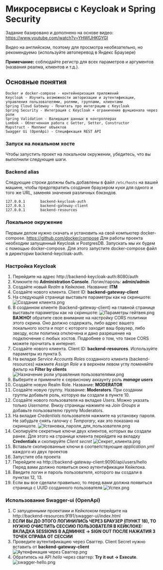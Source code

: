# Микросервисы с Keycloak и Spring Security

Задание базировано и дополнено на основе видео: https://www.youtube.com/watch?v=YHWfJHKGYGI

Видео на английском, поэтому для просмотра необязательно, но рекомендуемо (используйте автоперевод в Яндекс Браузере)

**Примечание:** соблюдайте регистр для всех параметров и аргументов (названия реалма, клиентов и т.д.).

## Основные понятия
    Docker и docker-compose - контейнеризация приложений
    Keycloak - Изучить возможности авторизации и аутентификации, управления пользователями, ролями, группами, клиентами
    Spring Cloud Gateway - Почитать про интеграцию с Keycloak
    Spring Security - Интеграция с Keycloak + ограничение фунционала через роли
    Spring Validation - Валидация данных в контроллерах
    Lombok - Облегченная работа с Getter, Setter, Constructor
    Mapstruct - Маппинг объектов
    Swagger Ui (OpenApi) - Спецификация REST API
### Запуск на локальном хосте

Чтобы запустить проект на локальном окружении, убедитесь, что вы выполнили следующие шаги.

### Backend alias

Следующие строки должны быть добавлены в файл ```/etc/hosts``` на вашей машине, чтобы предотвратить создание браузером 
куки для одного и того же URL, заменяя значения различных бэкэндов.
```
127.0.0.1       backend-keycloak-auth
127.0.0.1       backend-gateway-client
127.0.0.1       backend-resources
```

### Локальное окружение
Первым делом нужно скачать и установить на свой компьютер docker-compose. https://github.com/docker/compose
Для работы проекта необходим запущенный Keycloak и PostgresDB. Запускать мы их будем с помощью docker-compose.
Для этого запустите docker-compose файл в директории backend-keycloak-auth.

### Настройка Keycloak
1) Перейдите на адрес http://backend-keycloak-auth:8080/auth
2) Кликните по **Administration Console**. Логин/пароль: **admin/admin**
3) Создайте новый _Realm_ в Кейклоке. Название: **ITM**
4) Создайте нового клиента. Client ID: **backend-gateway-client**
5) На следующей странице выставьте параметры как на скриншоте: ![Создание клиента.png](images/Создание%20клиента.png)
6) В созданном клиенте (backend-gateway-client) на главной странице выставьте параметры как на скриншоте: ![Параметры гейтвея.png](images/Параметры%20гейтвея.png) **ВАЖНО!** обратите свое внимание на настройку CORS политики этого скрина. Оно должно содержать, либо адрес вашего локального хоста и порт с которого заходит ваш браузер, либо звезду, если политика отключена и дано разрешение на подключение с любых хостов. Подробнее о том, что такое CORS можете прочитать в интернет.
7) Создайте нового клиента. Client ID: **backend-resources**. Используйте параметры из пункта 5.
8) На вкладке _Service Accounts Roles_ созданного клиента (backend-resources) нажмите _Assign Role_ и в верхнем левом углу поменяйте фильтр на **Filter by clients** ![Назначение роли управления пользователями.png](images/Назначение%20роли%20управления%20пользователями.png)
9) Выберите и примените к сервисному аккаунту роль _**manage users**_
10) Создайте новую Realm Role. Название: **MODERATOR**
11) Создайте новую группу. Название: **Moderators**. При создании группы добавьте роль, которую вы создали в пункте 10.
12) Создайте нового пользователя на вкладке _Users_. Можно указать только _Username_. Внизу страницы нажмите на _Join Groups_
и добавьте пользователю группу Moderators.
13) На вкладке _Credentials_ пользователя нажмите на установку пароля. Не забудьте снять галочку с _Temporary_,
как это показано на скриншоте. ![Установка_пароля_для_пользователя.png](images/Установка%20пароля%20для%20пользователя.png)
14) Скопируйте секретные ключи двух клиентов, которых вы создали ранее. Для этого на странице клиента перейдите на 
вкладку **Credentials** и скопируйте _Client secret_ ![Секрет_клиента.png](images/Секрет%20клиента.png)
15) Вставьте скопированные ключи в соответствующие _application.yml_ каждого из двух проектов
16) Запустите оба проекта
17) Перейдите на http://backend-gateway-client:9090/api/users/hello Перед вами должно появиться окно аутентификации Кейклока.
18) Введите логин и пароль пользователя, которого вы создали в пунктах 12, 13.
19) Если вы все сделали правильно, то перед вами должна появиться страница с UUID созданного пользователя ![Успех.png](images/Успех.png)

### Использование Swagger-ui (OpenApi)
1) C запущенными проектами и Кейклоком перейдите на http://backend-resources:9191/swagger-ui/index.html
2) **ЕСЛИ ВЫ ДО ЭТОГО ЛОГИНИЛИСЬ ЧЕРЕЗ БРАУЗЕР (ПУНКТ 18), ТО НУЖНО ОЧИСТИТЬ СЕССИЮ ПОЛЬЗОВАТЕЛЯ В КЕЙКЛОКЕ: ВКЛАДКА SESSIONS В АДМИНКЕ -> SIGN OUT ПОСЛЕ НАЖАТИЯ 3 ТОЧЕК СПРАВА ОТ СЕССИИ**
3) Проведите аутентификацию через Сваггер. Client Secret нужно вставить от **backend-gateway-client** ![Аутенфикация через Сваггер.png](images/Аутенфикация%20через%20Сваггер.png)
4) Обратитесь на API _hello_ через сваггер: **Try it out -> Execute**. ![swagger-hello.png](images/swagger-hello.png)

